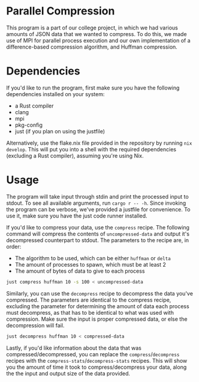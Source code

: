 # Parallel Compression

This program is a part of our college project, in which we had various amounts of JSON data that we wanted to compress. To do this, we made use of MPI for parallel process execution and our own implementation of a difference-based compression algorithm, and Huffman compression.

# Dependencies

If you'd like to run the program, first make sure you have the following dependencies installed on your system:

- a Rust compiler
- clang
- mpi
- pkg-config
- just (if you plan on using the justfile)

Alternatively, use the flake.nix file provided in the repository by running `nix develop`. This will put you into a shell with the required dependencies (excluding a Rust compiler), assuming you're using Nix.

# Usage

The program will take input through stdin and print the processed input to stdout. To see all available arguments, run `cargo r -- -h`. Since invoking the program can be verbose, we've provided a justfile for convenience. To use it, make sure you have the just code runner installed.

If you'd like to compress your data, use the `compress` recipe. The following command will compress the contents of `uncompressed-data` and output it's decompressed counterpart to stdout. The parameters to the recipe are, in order:

- The algorithm to be used, which can be either `huffman` or `delta`
- The amount of processes to spawn, which must be at least 2
- The amount of bytes of data to give to each process

```bash
just compress huffman 10 -s 100 < uncompressed-data
```

Similarly, you can use the `decompress` recipe to decompress the data you've compressed. The parameters are identical to the compress recipe, excluding the parameter for determining the amount of data each process must decompress, as that has to be identical to what was used with compression. Make sure the input is proper compressed data, or else the decompression will fail.

```bash
just decompress huffman 10 < compressed-data
```

Lastly, if you'd like information about the data that was compressed/decompressed, you can replace the `compress`/`decompress` recipes with the `compress-stats`/`decompress-stats` recipes. This will show you the amount of time it took to compress/decompress your data, along the the input and output size of the data provided.
